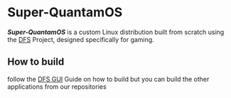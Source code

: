 # Super-QuantamOS
***Super-QuantamOS*** is a custom Linux distribution built from scratch using the [DFS](https://github.com/GuestSneezeOSDev/DFS) Project, designed specifically for gaming.
## How to build
follow the [DFS GUI](https://github.com/GuestSneezeOSDev/DFS/tree/main/GUI) Guide on how to build but you can build the other applications from our repositories


